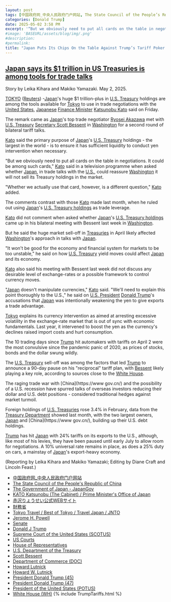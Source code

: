 ```yaml
---
layout: post
tags: [中国政府网_中央人民政府门户网站, The State Council of the People’s Republic of China, The Government of Japan - JapanGov, KATO Katsunobu (The Cabinet) / Prime Minister’s Office of Japan, 赤沢りょうせい公式WEBサイト, 財務省, Tokyo Travel / Best of Tokyo / Travel Japan / JNTO, Clarification of Exceptions Under Executive Order 14257 of April 2 2025 as Amended – The White House. Presidential Actions Presidential Memoranda April 11 2025, Modifying Reciprocal Tariff Rates to Reflect Trading Partner Retaliation and Alignment. Presidential Actions Executive Orders April 9 2025, Amendment to Reciprocal Tariffs and Updated Duties as Applied to Low-Value Imports from the People’s Republic of China. Presidential Actions Executive Orders April 8 2025, Report to the President on the America First Trade Policy Executive Summary. Fact Sheets April 3 2025, Regulating Imports with a Reciprocal Tariff to Rectify Trade Practices that Contribute to Large and Persistent Annual United States Goods Trade Deficits. Presidential Actions Executive Orders April 2 2025, Further Amendment to Duties Addressing the Synthetic Opioid Supply Chain in the People’s Republic of China as Applied to Low-Value Imports. Presidential Actions Executive Orders April 2 2025, Fact Sheet President Donald J. Trump Declares National Emergency to Increase our Competitive Edge Protect our Sovereignty and Strengthen our National and Economic Security. Fact Sheets April 2 2025, Regulating Imports with a Reciprocal Tariff to Rectify Trade Practices that Contribute to Large and Persistent Annual United States Goods Trade Deficits. Presidential Actions Executive Orders April 2 2025, Fact Sheet President Donald J. Trump Closes De Minimis Exemptions to Combat China’s Role in America’s Synthetic Opioid Crisis. Fact Sheets April 2 2025, Further Amendment to Duties Addressing the Synthetic Opioid Supply Chain in the People’s Republic of China as Applied to Low-Value Imports. Presidential Actions Executive Orders April 2 2025, Fact Sheet President Donald J. Trump Adjusts Imports of Automobiles and Automobile Parts into the United States. Fact Sheets March 26 2025, The Staggering Cost of the Illicit Opioid Epidemic in the United States. Articles March 26 2025, Fact Sheet President Donald J. Trump Imposes Tariffs on Countries Importing Venezuelan Oil. Fact Sheets March 25 2025, Imposing Tariffs on Countries Importing Venezuelan Oil. Presidential Actions Executive Orders March 24 2025, More Investment More Jobs and More Money in Americans’ Pockets. Articles March 24 2025, President Trump Positions U.S. as Global Superpower in Manufacturing. Articles March 20 2025, President Trump is Remaking America into a Manufacturing Superpower. Articles March 12 2025, Amendment to Duties to Address the Flow of Illicit Drugs Across Our Southern Border. Presidential Actions March 6 2025, Amendment to Duties to Address the Flow of Illicit Drugs Across Our Northern Border. Presidential Actions March 6 2025, President Trump is Putting American Workers First — And Bringing Back American Manufacturing. Articles March 4 2025, President Trump is Securing Our Homeland. Articles March 4 2025, Fact Sheet President Donald J. Trump Proceeds with Tariffs on Imports from Canada and Mexico. Fact Sheets March 3 2025, Further Amendment to Duties Addressing the Synthetic Opioid Supply Chain in the People’s Republic of China. Presidential Actions March 3 2025, Amendment to Duties to Address the Situation at our Southern Border. Presidential Actions March 2 2025, Fact Sheet President Donald J. Trump Addresses the Threat to National Security from Imports of Timber Lumber and their Derivative Products. Fact Sheets March 1 2025, Addressing the Threat to National Security from Imports of Timber Lumber. Presidential Actions March 1 2025, Addressing the Threat to National Security from Imports of Copper. Presidential Actions February 25 2025, Fact Sheet President Donald J. Trump Addresses the Threat to National Security from Imports of Copper. Fact Sheets February 25 2025, Defending American Companies and Innovators From Overseas Extortion and Unfair Fines and Penalties.. Presidential Actions February 21 2025, Fact Sheet President Donald J. Trump Issues Directive to Prevent the Unfair Exploitation of American Innovation. Fact Sheets February 21 2025, Remarks by President Trump at Republican Governors Association Meeting. Remarks February 20 2025, President Trump Demands Fair Reciprocal Trade. Articles February 13 2025, Fact Sheet President Donald J. Trump Announces “Fair and Reciprocal Plan” on Trade. Fact Sheets February 13 2025, Reciprocal Trade and Tariffs. Articles February 13 2025, Fact Sheet President Donald J. Trump Restores Section 232 Tariffs. Fact Sheets February 11 2025, Adjusting Imports of Aluminum into The United States. Presidential Actions February 11 2025, Adjusting Imports of Steel into The United States. Presidential Actions February 10 2025, Fact Sheet President Donald J. Trump Restores American Competitiveness and Security in FCPA Enforcement. Fact Sheets February 10 2025, Amendment to Duties Addressing the Synthetic Opioid Supply Chain in the People’s Republic of China. Presidential Actions February 5 2025, Progress on the Situation at Our Northern Border. Presidential Actions February 3 2025, Progress on the Situation at Our Southern Border. Presidential Actions February 3 2025, Imposing Duties to Address the Synthetic Opioid Supply Chain in the People’s Republic of China. Presidential Actions February 1 2025, Imposing Duties to Address the Flow of Illicit Drugs Across Our Northern Border. Presidential Actions February 1 2025, Fact Sheet President Donald J. Trump Imposes Tariffs on Imports from Canada Mexico and China. Fact Sheets February 1 2025, Imposing Duties to Address the Situation at Our Southern Border. Presidential Actions February 1 2025, America First Trade Policy. Presidential Actions January 20 2025, Federal Reserve Board, Jerome H. Powell, Senate, Donald J Trump, Supreme Court of the United States (SCOTUS), US Courts, House of Representatives, U.S. Department of the Treasury, Scott Bessent, Department of Commerce (DOC), Howard Lutnick, Howard W. Lutnick, President Donald Trump (45), President Donald Trump (47), President of the United States (POTUS), White House (WH), tariffs, politics, stupidity]
categories: [Donald Trump]
date: 2025-05-02 3:58 PM
excerpt: '“But we obviously need to put all cards on the table in negotiations. It could be among such cards. Whether we actually use that card, however, is a different question.” – Katsunobu Kato, Japan trade negotiator'
#image: 'BASEURL/assets/blog/img/.png'
#description:
#permalink:
title: "Japan Puts Its Chips On the Table Against Trump’s Tariff Poker. $1 Trillion In US Treasuries"
---
```



## [Japan says its $1 trillion in US Treasuries is among tools for trade talks](https://www.msn.com/en-us/money/markets/japan-says-its-1-trillion-in-us-treasuries-is-among-tools-for-trade-talks/ar-AA1E0Tfm?ocid=emmx-mmx-feeds&cvid=dc580c044ff242d7a9c03c65832866ca&PC=EMMX01)

Story by Leika Kihara and Makiko Yamazaki. May 2, 2025.

[TOKYO](https://www.japan.travel/jp/destinations/kanto/tokyo/) ([Reuters](https://www.reuters.com/)) -[Japan](https://www.japan.go.jp/)'s huge $1 trillion-plus in [U.S. Treasury](https://home.treasury.gov/resource-center/data-chart-center/interest-rates/TextView) holdings are among the tools available for [Tokyo](https://www.japan.travel/jp/destinations/kanto/tokyo/) to use in trade negotiations with the [United States](https://www.usa.gov/), [Japanese](https://www.japan.go.jp/) [Finance Minister](https://www.mof.go.jp/) [Katsunobu Kato](https://japan.kantei.go.jp/103/meibo/daijin/kato_katsunobu_e.html) said on Friday.

The remark came as [Japan](https://www.japan.go.jp/)'s top trade negotiator [Ryosei Akazawa](https://www.ryosei-akazawa.com/) met with [U.S. Treasury](https://home.treasury.gov/) [Secretary Scott Bessent](https://home.treasury.gov/about/general-information/officials/scott-bessent) in [Washington](https://dc.gov/) for a second round of bilateral tariff talks.

[Kato](https://japan.kantei.go.jp/103/meibo/daijin/kato_katsunobu_e.html) said the primary purpose of [Japan](https://www.japan.go.jp/)'s [U.S. Treasury](https://home.treasury.gov/resource-center/data-chart-center/interest-rates/TextView) holdings - the largest in the world - is to ensure it has sufficient liquidity to conduct yen intervention when necessary.

"But we obviously need to put all cards on the table in negotiations. It could be among such cards," [Kato](https://japan.kantei.go.jp/103/meibo/daijin/kato_katsunobu_e.html) said in a television programme when asked whether [Japan](https://www.japan.go.jp/), in trade talks with the [U.S.](https://www.usa.gov/), could reassure [Washington](https://dc.gov/) it will not sell its Treasury holdings in the market.

"Whether we actually use that card, however, is a different question," [Kato](https://japan.kantei.go.jp/103/meibo/daijin/kato_katsunobu_e.html) added.

The comments contrast with those [Kato](https://japan.kantei.go.jp/103/meibo/daijin/kato_katsunobu_e.html) made last month, when he ruled out using [Japan](https://www.japan.go.jp/)'s [U.S. Treasury holdings](https://home.treasury.gov/resource-center/data-chart-center/interest-rates/TextView) as trade leverage.

[Kato](https://japan.kantei.go.jp/103/meibo/daijin/kato_katsunobu_e.html) did not comment when asked whether [Japan](https://www.japan.go.jp/)'s [U.S. Treasury holdings](https://home.treasury.gov/resource-center/data-chart-center/interest-rates/TextView) came up in his bilateral meeting with Bessent last week in [Washington](https://dc.gov/).

But he said the huge market sell-off in [Treasuries](https://home.treasury.gov/resource-center/data-chart-center/interest-rates/TextView) in April likely affected [Washington](https://dc.gov/)'s approach in talks with [Japan](https://www.japan.go.jp/).

"It won't be good for the economy and financial system for markets to be too unstable," he said on how [U.S. Treasury](https://home.treasury.gov/resource-center/data-chart-center/interest-rates/TextView) yield moves could affect [Japan](https://www.japan.go.jp/) and its economy.

[Kato](https://japan.kantei.go.jp/103/meibo/daijin/kato_katsunobu_e.html) also said his meeting with Bessent last week did not discuss any desirable level of exchange-rates or a possible framework to control currency moves.

"[Japan](https://www.japan.go.jp/) doesn't manipulate currencies," [Kato](https://japan.kantei.go.jp/103/meibo/daijin/kato_katsunobu_e.html) said. "We'll need to explain this point thoroughly to the U.S.," he said on [U.S. President](https://www.whitehouse.gov/) [Donald Trump](https://www.donaldjtrump.com/)'s accusations that [Japan](https://www.japan.go.jp/) was intentionally weakening the yen to give exports a trade advantage.

[Tokyo](https://www.japan.travel/jp/destinations/kanto/tokyo/) explains its currency intervention as aimed at arresting excessive volatility in the exchange-rate market that is out of sync with economic fundamentals. Last year, it intervened to boost the yen as the currency's declines raised import costs and hurt consumption.

The 10 trading days since [Trump](https://www.donaldjtrump.com/) hit automakers with tariffs on April 2 were the most convulsive since the pandemic panic of 2020, as prices of stocks, bonds and the dollar swung wildly.

The [U.S. Treasury](https://home.treasury.gov/resource-center/data-chart-center/interest-rates/TextView) sell-off was among the factors that led [Trump](https://www.donaldjtrump.com/) to announce a 90-day pause on his "reciprocal" tariff plan, with [Bessent](https://home.treasury.gov/about/general-information/officials/scott-bessent) likely playing a key role, according to sources close to the [White House](https://www.whitehouse.gov/).

The raging trade war with [China](https://www gov.cn/) and the possibility of a U.S. recession have spurred talks of overseas investors reducing their dollar and U.S. debt positions - considered traditional hedges against market turmoil.

Foreign holdings of [U.S. Treasuries](https://home.treasury.gov/resource-center/data-chart-center/interest-rates/TextView) rose 3.4% in February, data from the [Treasury Department](https://home.treasury.gov/) showed last month, with the two largest owners, [Japan](https://www.japan.go.jp/) and [China](https://www gov.cn/), building up their U.S. debt holdings.

[Trump](https://www.donaldjtrump.com/) has hit [Japan](https://www.japan.go.jp/) with 24% tariffs on its exports to the U.S., although, like most of his levies, they have been paused until early July to allow room for negotiations. A 10% universal rate remains in place, as does a 25% duty on cars, a mainstay of [Japan](https://www.japan.go.jp/)'s export-heavy economy.

(Reporting by Leika Kihara and Makiko Yamazaki; Editing by Diane Craft and Lincoln Feast.)

- [中国政府网_中央人民政府门户网站](https://www.gov.cn/)
- [The State Council of the People's Republic of China](https://english.www.gov.cn/)
- [The Government of Japan - JapanGov](https://www.japan.go.jp/)
- [KATO Katsunobu (The Cabinet) / Prime Minister's Office of Japan](https://japan.kantei.go.jp/103/meibo/daijin/kato_katsunobu_e.html)
- [赤沢りょうせい公式WEBサイト](https://www.ryosei-akazawa.com/)
- [財務省](https://www.mof.go.jp/index.htm)
- [Tokyo Travel / Best of Tokyo / Travel Japan / JNTO](https://www.japan.travel/jp/destinations/kanto/tokyo/)
- [Jerome H. Powell](https://www.federalreserve.gov/aboutthefed/bios/board/powell.htm)
- [Senate](https://www.senate.gov/)
- [Donald J Trump](https://www.donaldjtrump.com/)
- [Supreme Court of the United States (SCOTUS)](https://www.supremecourt.gov/)
- [US Courts](https://www.uscourts.gov/)
- [House of Representatives](https://www.house.gov/)
- [U.S. Department of the Treasury](https://home.treasury.gov/)
- [Scott Bessent](https://home.treasury.gov/about/general-information/officials/scott-bessent)
- [Department of Commerce (DOC)](https://www.commerce.gov/)
- [Howard Lutnick](https://www.commerce.gov/about/leadership/howard-lutnick)
- [Howard W. Lutnick](https://www.linkedin.com/in/howardwlutnick/)
- [President Donald Trump (45)](https://trumpwhitehouse.archives.gov/)
- [President Donald Trump (47)](https://www.whitehouse.gov/)
- [President of the United States (POTUS)](https://www.whitehouse.gov/)
- [White House (WH)](https://www.whitehouse.gov/)
{% include TrumpTariffs.html %}

